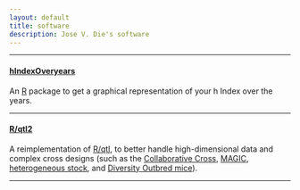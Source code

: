 ```yaml
---
layout: default
title: software
description: Jose V. Die's software
---
```


---

#### <a name="hindex"></a>[hIndexOveryears](https://github.com/jdieramon/hIndex/blob/master/tutorial.md)  

An [R](http://www.r-project.org/) package to get a graphical representation of your h Index over the years.  


---

#### <a name="qtl2"></a>[R/qtl2](http://kbroman.org/qtl2)

A reimplementation of [R/qtl](http://www.rqtl.org), to better handle
high-dimensional data and complex cross designs (such as the
[Collaborative Cross](https://www.ncbi.nlm.nih.gov/pubmed/15514660),
[MAGIC](https://www.ncbi.nlm.nih.gov/pubmed/18295532),
[heterogeneous stock](https://www.ncbi.nlm.nih.gov/pubmed/11973314),
and
[Diversity Outbred mice](https://www.ncbi.nlm.nih.gov/pubmed/2234561)).

---
